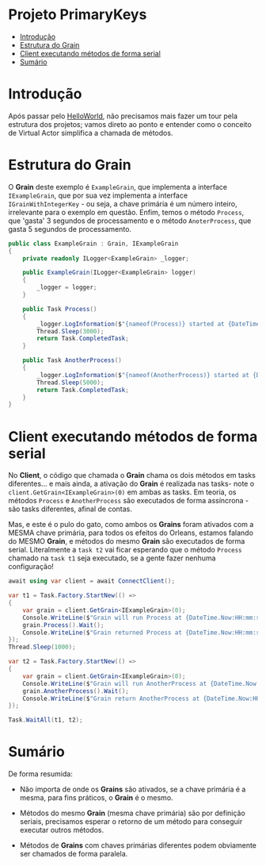 # Projeto PrimaryKeys

- [Introdução](#introdução)
- [Estrutura do Grain](#estrutura-do-grain)
- [Client executando métodos de forma serial](#client-executando-métodos-de-forma-serial)
- [Sumário](#sumário)

# Introdução

Após passar pelo [HelloWorld](https://github.com/prrandrade/OrleansStudy/tree/master/study/01-HelloWorld), não precisamos mais fazer um tour pela estrutura dos projetos; vamos direto ao ponto e entender como o conceito de Virtual Actor simplifica a chamada de métodos.

# Estrutura do Grain

O **Grain** deste exemplo é `ExampleGrain`, que implementa a interface `IExampleGrain`, que por sua vez implementa a interface `IGrainWithIntegerKey` - ou seja, a chave primária é um número inteiro, irrelevante para o exemplo em questão. Enfim, temos o método `Process`, que 'gasta' 3 segundos de processamento e o método `AnoterProcess`, que gasta 5 segundos de processamento.

```csharp
public class ExampleGrain : Grain, IExampleGrain
{
	private readonly ILogger<ExampleGrain> _logger;

	public ExampleGrain(ILogger<ExampleGrain> logger)
	{
		_logger = logger;
	}

	public Task Process()
	{
		_logger.LogInformation($"{nameof(Process)} started at {DateTime.Now}");
		Thread.Sleep(3000);
		return Task.CompletedTask;
	}

	public Task AnotherProcess()
	{
		_logger.LogInformation($"{nameof(AnotherProcess)} started at {DateTime.Now}");
		Thread.Sleep(5000);
		return Task.CompletedTask;
	}
}
```

# Client executando métodos de forma serial

No **Client**, o código que chamada o **Grain** chama os dois métodos em tasks diferentes... e mais ainda, a ativação do **Grain** é realizada nas tasks- note o `client.GetGrain<IExampleGrain>(0)` em ambas as tasks. Em teoria, os métodos `Process` e `AnotherProcess` são executados de forma assíncrona - são tasks diferentes, afinal de contas.

Mas, e este é o pulo do gato, como ambos os **Grains** foram ativados com a MESMA chave primária, para todos os efeitos do Orleans, estamos falando do MESMO **Grain**, e métodos do mesmo **Grain** são executados de forma serial. Literalmente a `task t2` vai ficar esperando que o método `Process` chamado na `task t1` seja executado, se a gente fazer nenhuma configuração!

```csharp
await using var client = await ConnectClient();

var t1 = Task.Factory.StartNew(() =>
{
	var grain = client.GetGrain<IExampleGrain>(0);
	Console.WriteLine($"Grain will run Process at {DateTime.Now:HH:mm:ss.fff}");
	grain.Process().Wait();
	Console.WriteLine($"Grain returned Process at {DateTime.Now:HH:mm:ss.fff}");
});
Thread.Sleep(1000);

var t2 = Task.Factory.StartNew(() =>
{
	var grain = client.GetGrain<IExampleGrain>(0);
	Console.WriteLine($"Grain will run AnotherProcess at {DateTime.Now:HH:mm:ss.fff}");
	grain.AnotherProcess().Wait();
	Console.WriteLine($"Grain return AnotherProcess at {DateTime.Now:HH:mm:ss.fff}");
});

Task.WaitAll(t1, t2);

```

# Sumário

De forma resumida:

- Não importa de onde os **Grains** são ativados, se a chave primária é a mesma, para fins práticos, o **Grain** é o mesmo.

- Métodos do mesmo **Grain** (mesma chave primária) são por definição seriais, precisamos esperar o retorno de um método para conseguir executar outros métodos.

- Métodos de **Grains** com chaves primárias diferentes podem obviamente ser chamados de forma paralela.



